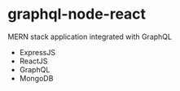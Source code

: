 # graphql-node-react

MERN stack application integrated with GraphQL

- ExpressJS
- ReactJS
- GraphQL
- MongoDB
